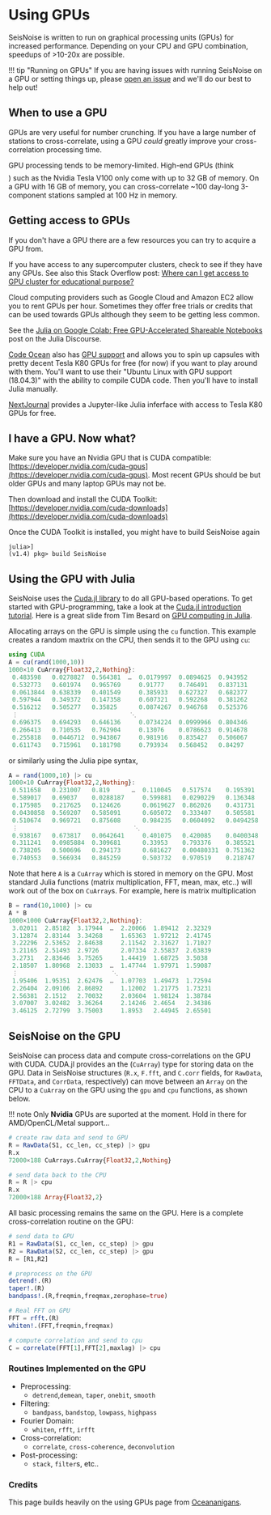 # Using GPUs

SeisNoise is written to run on graphical processing units (GPUs)
for increased performance. Depending on your CPU and GPU combination, speedups of >10-20x
are possible.

!!! tip "Running on GPUs"
    If you are having issues with running SeisNoise on a GPU or setting things up,
    please [open an issue](https://github.com/tclements/SeisNoise.jl/issues/new)
    and we'll do our best to help out!

## When to use a GPU

GPUs are very useful for number crunching. If you have a large number of stations to cross-correlate, using a GPU *could* greatly improve your cross-correlation processing time.

GPU processing tends to be memory-limited. High-end GPUs (think $$$$) such as the
Nvidia Tesla V100 only come with up to 32 GB of memory. On a GPU with 16 GB of memory, you can cross-correlate ~100 day-long 3-component stations sampled at 100 Hz in memory.

## Getting access to GPUs

If you don't have a GPU there are a few resources you can try to acquire a GPU from.

If you have access to any supercomputer clusters, check to see if they have any GPUs.
See also this Stack Overflow post:
[Where can I get access to GPU cluster for educational purpose?](https://scicomp.stackexchange.com/questions/8508/where-can-i-get-access-to-gpu-cluster-for-educational-purpose)

Cloud computing providers such as Google Cloud and Amazon EC2 allow you to rent GPUs per
hour. Sometimes they offer free trials or credits that can be used towards GPUs although
they seem to be getting less common.

See the [Julia on Google Colab: Free GPU-Accelerated Shareable Notebooks](https://discourse.julialang.org/t/julia-on-google-colab-free-gpu-accelerated-shareable-notebooks/15319)
post on the Julia Discourse.

[Code Ocean](https://codeocean.com/) also has
[GPU support](https://help.codeocean.com/en/articles/1053107-gpu-support) and allows you
to spin up capsules with pretty decent Tesla K80 GPUs for free (for now) if you want to
play around with them.  You'll
want to use their "Ubuntu Linux with GPU support (18.04.3)" with the ability to compile
CUDA code. Then you'll have to install Julia manually.

[NextJournal](https://nextjournal.com/) provides a Jupyter-like Julia inferface with access to Tesla K80 GPUs for free.

## I have a GPU. Now what?

Make sure you have an Nvidia GPU that is CUDA compatible:
[https://developer.nvidia.com/cuda-gpus](https://developer.nvidia.com/cuda-gpus). Most
recent GPUs should be but older GPUs and many laptop GPUs may not be.

Then download and install the CUDA Toolkit:
[https://developer.nvidia.com/cuda-downloads](https://developer.nvidia.com/cuda-downloads)

Once the CUDA Toolkit is installed, you might have to build SeisNoise again
```
julia>]
(v1.4) pkg> build SeisNoise
```

## Using the GPU with Julia

SeisNoise uses the [Cuda.jl library](https://github.com/JuliaGPU/CUDA.jl) to do all GPU-based operations. To get started with GPU-programming, take a look at the [Cuda.jl introduction tutorial](https://juliagpu.gitlab.io/CUDA.jl/tutorials/introduction/). Here is a great slide from Tim Besard on [GPU computing in Julia](https://docs.google.com/presentation/d/1l-BuAtyKgoVYakJSijaSqaTL3friESDyTOnU2OLqGoA/edit#slide=id.p).

Allocating arrays on the GPU is simple using the `cu` function. This example creates a random maxtrix on the CPU, then sends it to the GPU using `cu`:

```julia
using CUDA
A = cu(rand(1000,10))
1000×10 CuArray{Float32,2,Nothing}:
 0.483598   0.0278827  0.564381  …  0.0179997  0.0894625  0.943952
 0.532773   0.601974   0.965769     0.91777    0.746491   0.837131
 0.0613844  0.638339   0.401549     0.385933   0.627327   0.682377
 0.597944   0.349372   0.147358     0.607321   0.592268   0.381262
 0.516212   0.505277   0.35825      0.0874267  0.946768   0.525376
 ⋮                               ⋱                        
 0.696375   0.694293   0.646136     0.0734224  0.0999966  0.804346
 0.266413   0.710535   0.762904     0.13076    0.0786623  0.914678
 0.255818   0.0446712  0.943867     0.981916   0.835427   0.506067
 0.611743   0.715961   0.181798     0.793934   0.568452   0.84297

```

or similarly using the Julia pipe syntax,

```julia
A = rand(1000,10) |> cu
1000×10 CuArray{Float32,2,Nothing}:
 0.511658   0.231007   0.819      …  0.110045   0.517574    0.195391
 0.589017   0.69037    0.0288187     0.599881   0.0290229   0.136348
 0.175985   0.217625   0.124626      0.0619627  0.862026    0.431731
 0.0430858  0.569207   0.585091      0.605072   0.333407    0.505581
 0.510674   0.969721   0.875608      0.984235   0.0604092   0.0494258
 ⋮                                ⋱                         
 0.938167   0.673817   0.0642641     0.401075   0.420085    0.0400348
 0.311241   0.0985884  0.309681      0.33953    0.793376    0.385521
 0.738205   0.500696   0.294173      0.681627   0.00480331  0.751362
 0.740553   0.566934   0.845259      0.503732   0.970519    0.218747

```
Note that here `A` is a `CuArray` which is stored in memory on the GPU.
Most standard Julia functions (matrix multiplication, FFT, mean, max, etc..) will work out of the box on `CuArray`s. For example, here is matrix multiplication

```julia
B = rand(10,1000) |> cu
A * B
1000×1000 CuArray{Float32,2,Nothing}:
 3.02011  2.85182  3.17944  …  2.20066  1.89412  2.32329
 3.12874  2.83144  3.34268     1.65363  1.97212  2.41745
 3.22296  2.53652  2.84638     2.11542  2.31627  1.71027
 3.21165  2.51493  2.9726      2.07334  2.55837  2.63839
 3.2731   2.83646  3.75265     1.44419  1.68725  3.5038
 2.18507  1.80968  2.13033  …  1.47744  1.97971  1.59087
 ⋮                          ⋱                    
 1.95406  1.95351  2.62476  …  1.07703  1.49473  1.72594
 2.26404  2.09106  2.86892     1.12002  1.21775  1.73231
 2.56381  2.1512   2.70032     2.03604  1.98124  1.38784
 3.07007  3.02482  3.36264     2.14246  2.4654   2.34386
 3.46125  2.72799  3.75003     1.8953   2.44945  2.65501
```

## SeisNoise on the GPU
SeisNoise can process data and compute cross-correlations on the GPU with CUDA. CUDA.jl provides an the (`CuArray`) type for storing data on the GPU. Data in SeisNoise structures (`R.x`, `F.fft`, and `C.corr` fields, for `RawData`, `FFTData`, and `CorrData`, respectively) can move between an `Array` on the CPU to a `CuArray` on the GPU using the `gpu` and `cpu` functions, as shown below.   

!!! note
    Only **Nvidia** GPUs are suported at the moment. Hold in there for AMD/OpenCL/Metal support...

```julia
# create raw data and send to GPU
R = RawData(S1, cc_len, cc_step) |> gpu
R.x
72000×188 CuArrays.CuArray{Float32,2,Nothing}

# send data back to the CPU
R = R |> cpu
R.x
72000×188 Array{Float32,2}
```

All basic processing remains the same on the GPU. Here is a complete cross-correlation routine on the GPU:

```julia
# send data to GPU
R1 = RawData(S1, cc_len, cc_step) |> gpu
R2 = RawData(S2, cc_len, cc_step) |> gpu
R = [R1,R2]

# preprocess on the GPU
detrend!.(R)
taper!.(R)
bandpass!.(R,freqmin,freqmax,zerophase=true)

# Real FFT on GPU
FFT = rfft.(R)
whiten!.(FFT,freqmin,freqmax)

# compute correlation and send to cpu
C = correlate(FFT[1],FFT[2],maxlag) |> cpu
```

### Routines Implemented on the GPU
- Preprocessing:
  - `detrend`,`demean`, `taper`, `onebit`, `smooth`
- Filtering:
  - `bandpass`, `bandstop`, `lowpass`, `highpass`
- Fourier Domain:
  - `whiten`, `rfft`, `irfft`
- Cross-correlation:
  - `correlate`, `cross-coherence`, `deconvolution`
- Post-processing:
  - `stack`, `filter`s, etc..


### Credits

This page builds heavily on the using GPUs page from [Oceananigans](https://clima.github.io/Oceananigans.jl/stable/using_gpus/).

